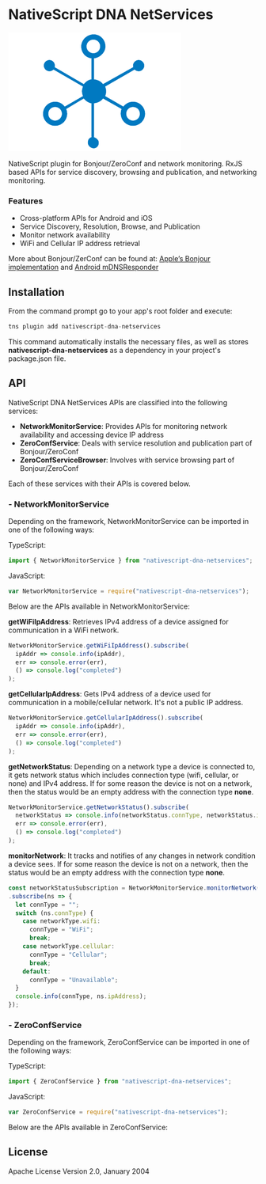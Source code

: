 # NativeScript DNA NetServices

![nativescript-dna-netservices](https://raw.githubusercontent.com/DeepakArora76/nativescript-dna-netservices/master/dna-netservices.png)

NativeScript plugin for Bonjour/ZeroConf and network monitoring. RxJS based APIs for service discovery, browsing and publication, and networking monitoring.

### Features

- Cross-platform APIs for Android and iOS
- Service Discovery, Resolution, Browse, and Publication
- Monitor network availability
- WiFi and Cellular IP address retrieval

More about Bonjour/ZerConf can be found at:
[ Apple’s Bonjour implementation](https://developer.apple.com/library/archive/documentation/Cocoa/Conceptual/NetServices/Introduction.html#//apple_ref/doc/uid/TP40002445-SW1 " Apple’s Bonjour implementation") and [Android mDNSResponder](https://github.com/andriydruk/RxDNSSD "Android mDNSResponder")

## Installation

From the command prompt go to your app's root folder and execute:

```javascript
tns plugin add nativescript-dna-netservices
```
This command automatically installs the necessary files, as well as stores **nativescript-dna-netservices** as a dependency in your project's package.json file.

## API

NativeScript DNA NetServices APIs are classified into the following services:
- **NetworkMonitorService**: Provides APIs for monitoring network availability and accessing device IP address
- **ZeroConfService**: Deals with service resolution and publication part of Bonjour/ZeroConf 
- **ZeroConfServiceBrowser**: Involves with service browsing part of Bonjour/ZeroConf

Each of these services with their APIs is covered below.

### - NetworkMonitorService
Depending on the framework, NetworkMonitorService can be imported in one of the following ways:

TypeScript:
```javascript
import { NetworkMonitorService } from "nativescript-dna-netservices";
```
JavaScript:
```javascript
var NetworkMonitorService = require("nativescript-dna-netservices");
```

Below are the APIs available in NetworkMonitorService: 

**getWiFiIpAddress**: Retrieves IPv4 address of a device assigned for communication in a WiFi network.
```javascript
NetworkMonitorService.getWiFiIpAddress().subscribe(
  ipAddr => console.info(ipAddr),
  err => console.error(err),
  () => console.log("completed")
);
```

**getCellularIpAddress**: Gets IPv4 address of a device used for communication in a mobile/cellular network. It's not a public IP address.
```javascript
NetworkMonitorService.getCellularIpAddress().subscribe(
  ipAddr => console.info(ipAddr),
  err => console.error(err),
  () => console.log("completed")
);
```

**getNetworkStatus**: Depending on a network type a device is connected to, it gets network status which includes connection type (wifi, cellular, or none) and IPv4 address. If for some reason the device is not on a network, then the status would be an empty address with the connection type **none**.

```javascript
NetworkMonitorService.getNetworkStatus().subscribe(
  networkStatus => console.info(networkStatus.connType, networkStatus.ipAddress),
  err => console.error(err),
  () => console.log("completed")
);
```

**monitorNetwork**: It tracks and notifies of any changes in network condition a device sees. If for some reason the device is not on a network, then the status would be an empty address with the connection type **none**.

```javascript
const networkStatusSubscription = NetworkMonitorService.monitorNetwork()
.subscribe(ns => {
  let connType = "";
  switch (ns.connType) {
    case networkType.wifi:
      connType = "WiFi";
      break;
    case networkType.cellular:
      connType = "Cellular";
      break;
    default:
      connType = "Unavailable";
  }
  console.info(connType, ns.ipAddress);
});
```

### - ZeroConfService
Depending on the framework, ZeroConfService can be imported in one of the following ways:

TypeScript:
```javascript
import { ZeroConfService } from "nativescript-dna-netservices";
```
JavaScript:
```javascript
var ZeroConfService = require("nativescript-dna-netservices");
```

Below are the APIs available in ZeroConfService:



## License

Apache License Version 2.0, January 2004
